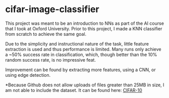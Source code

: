 # cifar-image-classifier
This project was meant to be an introduction to NNs as part of the AI course that I took at Oxford University. Prior to this project, I made a KNN classifier from scratch to achieve the same goal.

Due to the simplicity and instructional nature of the task, little feature extraction is used and thus performance is limited. Many runs only achieve a ~50% success rate in classification, which, though better than the 10% random success rate, is no impressive feat.

Improvement can be found by extracting more features, using a CNN, or using edge detection.


*Because Github does not allow uploads of files greater than 25MB in size, I am not able to include the dataset. It can be found here: [CIFAR-10](https://www.cs.toronto.edu/~kriz/cifar.html)
